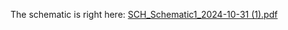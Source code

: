 The schematic is right here:
[SCH_Schematic1_2024-10-31 (1).pdf](https://github.com/user-attachments/files/17590909/SCH_Schematic1_2024-10-31.1.pdf)
